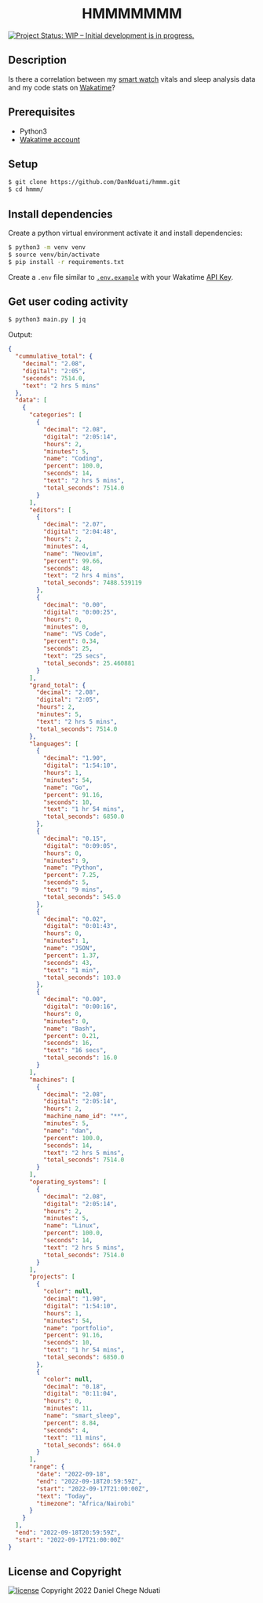 <h1 align="center">HMMMMMMM</h1>

[![Project Status: WIP – Initial development is in progress.](https://www.repostatus.org/badges/latest/wip.svg)]()

## <b>Description</b>
Is there a correlation between my [smart watch](https://www.mi.com/global/mi-smart-band-5/) vitals and sleep analysis data and my code stats on [Wakatime](https://wakatime.com/)?

## <b>Prerequisites</b>
- Python3
- [Wakatime account](https://wakatime.com/)

## <b>Setup</b>
```bash
$ git clone https://github.com/DanNduati/hmmm.git
$ cd hmmm/
```

## <b>Install dependencies</b>
Create a python virtual environment activate it and install dependencies:

```bash
$ python3 -m venv venv
$ source venv/bin/activate
$ pip install -r requirements.txt
```

Create a `.env` file similar to [`.env.example`](./.env.example) with your Wakatime [API Key](https://wakatime.com/settings/api-key).

## <b>Get user coding activity</b>
```bash
$ python3 main.py | jq
```
Output:
```json
{
  "cummulative_total": {
    "decimal": "2.08",
    "digital": "2:05",
    "seconds": 7514.0,
    "text": "2 hrs 5 mins"
  },
  "data": [
    {
      "categories": [
        {
          "decimal": "2.08",
          "digital": "2:05:14",
          "hours": 2,
          "minutes": 5,
          "name": "Coding",
          "percent": 100.0,
          "seconds": 14,
          "text": "2 hrs 5 mins",
          "total_seconds": 7514.0
        }
      ],
      "editors": [
        {
          "decimal": "2.07",
          "digital": "2:04:48",
          "hours": 2,
          "minutes": 4,
          "name": "Neovim",
          "percent": 99.66,
          "seconds": 48,
          "text": "2 hrs 4 mins",
          "total_seconds": 7488.539119
        },
        {
          "decimal": "0.00",
          "digital": "0:00:25",
          "hours": 0,
          "minutes": 0,
          "name": "VS Code",
          "percent": 0.34,
          "seconds": 25,
          "text": "25 secs",
          "total_seconds": 25.460881
        }
      ],
      "grand_total": {
        "decimal": "2.08",
        "digital": "2:05",
        "hours": 2,
        "minutes": 5,
        "text": "2 hrs 5 mins",
        "total_seconds": 7514.0
      },
      "languages": [
        {
          "decimal": "1.90",
          "digital": "1:54:10",
          "hours": 1,
          "minutes": 54,
          "name": "Go",
          "percent": 91.16,
          "seconds": 10,
          "text": "1 hr 54 mins",
          "total_seconds": 6850.0
        },
        {
          "decimal": "0.15",
          "digital": "0:09:05",
          "hours": 0,
          "minutes": 9,
          "name": "Python",
          "percent": 7.25,
          "seconds": 5,
          "text": "9 mins",
          "total_seconds": 545.0
        },
        {
          "decimal": "0.02",
          "digital": "0:01:43",
          "hours": 0,
          "minutes": 1,
          "name": "JSON",
          "percent": 1.37,
          "seconds": 43,
          "text": "1 min",
          "total_seconds": 103.0
        },
        {
          "decimal": "0.00",
          "digital": "0:00:16",
          "hours": 0,
          "minutes": 0,
          "name": "Bash",
          "percent": 0.21,
          "seconds": 16,
          "text": "16 secs",
          "total_seconds": 16.0
        }
      ],
      "machines": [
        {
          "decimal": "2.08",
          "digital": "2:05:14",
          "hours": 2,
          "machine_name_id": "**",
          "minutes": 5,
          "name": "dan",
          "percent": 100.0,
          "seconds": 14,
          "text": "2 hrs 5 mins",
          "total_seconds": 7514.0
        }
      ],
      "operating_systems": [
        {
          "decimal": "2.08",
          "digital": "2:05:14",
          "hours": 2,
          "minutes": 5,
          "name": "Linux",
          "percent": 100.0,
          "seconds": 14,
          "text": "2 hrs 5 mins",
          "total_seconds": 7514.0
        }
      ],
      "projects": [
        {
          "color": null,
          "decimal": "1.90",
          "digital": "1:54:10",
          "hours": 1,
          "minutes": 54,
          "name": "portfolio",
          "percent": 91.16,
          "seconds": 10,
          "text": "1 hr 54 mins",
          "total_seconds": 6850.0
        },
        {
          "color": null,
          "decimal": "0.18",
          "digital": "0:11:04",
          "hours": 0,
          "minutes": 11,
          "name": "smart_sleep",
          "percent": 8.84,
          "seconds": 4,
          "text": "11 mins",
          "total_seconds": 664.0
        }
      ],
      "range": {
        "date": "2022-09-18",
        "end": "2022-09-18T20:59:59Z",
        "start": "2022-09-17T21:00:00Z",
        "text": "Today",
        "timezone": "Africa/Nairobi"
      }
    }
  ],
  "end": "2022-09-18T20:59:59Z",
  "start": "2022-09-17T21:00:00Z"
}
```

## <b>License and Copyright</b>
[![license](https://img.shields.io/github/license/mashape/apistatus.svg?style=for-the-badge)](LICENSE)
Copyright 2022 Daniel Chege Nduati
